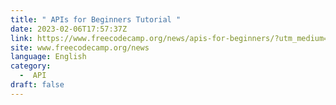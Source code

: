 ```yaml
---
title: " APIs for Beginners Tutorial "
date: 2023-02-06T17:57:37Z
link: https://www.freecodecamp.org/news/apis-for-beginners/?utm_medium=RSS&utm_source=news.12bit.vn
site: www.freecodecamp.org/news
language: English
category:
  -  API 
draft: false
---
```

